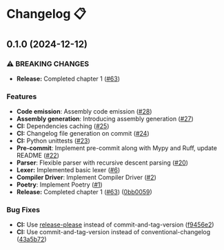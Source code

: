 # Changelog 📋

## 0.1.0 (2024-12-12)


### ⚠ BREAKING CHANGES

* **Release:** Completed chapter 1 ([#63](https://github.com/d-u-d-e/c-compiler/issues/63))

### Features

- **Code emission**: Assembly code emission ([#28](https://github.com/d-u-d-e/c-compiler/pull/28))
- **Assembly generation**: Introducing assembly generation ([#27](https://github.com/d-u-d-e/c-compiler/pull/27))
- **CI:** Dependencies caching ([#25](https://github.com/d-u-d-e/c-compiler/issues/25))
- **CI:** Changelog file generation on commit ([#24](https://github.com/d-u-d-e/c-compiler/issues/24))
- **CI:** Python unittests ([#23](https://github.com/d-u-d-e/c-compiler/issues/23))
- **Pre-commit**: Implement pre-commit along with Mypy and Ruff, update README ([#22](https://github.com/d-u-d-e/c-compiler/pull/22))
- **Parser**: Flexible parser with recursive descent parsing ([#20](https://github.com/d-u-d-e/c-compiler/pull/20))
- **Lexer:** Implemented basic lexer ([#6](https://github.com/d-u-d-e/c-compiler/issues/6))
- **Compiler Driver**: Implement Compiler Driver ([#2](https://github.com/d-u-d-e/c-compiler/pull/2))
- **Poetry**: Implement Poetry ([#1](https://github.com/d-u-d-e/c-compiler/pull/1))
- **Release:** Completed chapter 1 ([#63](https://github.com/d-u-d-e/c-compiler/issues/63)) ([0bb0059](https://github.com/d-u-d-e/c-compiler/commit/0bb005932447efdb9fedfcc2ec70f1cb2c7df8c6))


### Bug Fixes

- **CI:** Use [release-please](https://github.com/googleapis/release-please) instead of commit-and-tag-version ([f9456e2](https://github.com/d-u-d-e/c-compiler/commit/f9456e243cbc8841ed104dcc6f83fd0a66e2b104))
- **CI:** Use commit-and-tag-version instead of conventional-changelog ([43a5b72](https://github.com/d-u-d-e/c-compiler/commit/43a5b722b7fdc5aab509fb2d784664ea401f054e))
